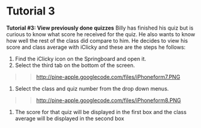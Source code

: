 # Tutorial 3 #



**Tutorial #3: View previously done quizzes**
Billy has finished his quiz but is curious to know what score he received for the quiz.  He also wants to know how well the rest of the class did compare to him. He decides to view his score and class average with iClicky and these are the steps he follows:

  1. Find the iClicky icon on the Springboard and open it.
  1. Select the third tab on the bottom of the screen.
> > http://pine-apple.googlecode.com/files/iPhoneform7.PNG
  1. Select the class and quiz number from the drop down menus.
> > http://pine-apple.googlecode.com/files/iPhoneform8.PNG
  1. The score for that quiz will be displayed in the first box and the class average will be displayed in the second box